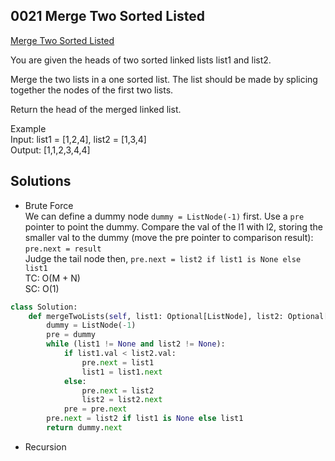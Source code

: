 ## 0021 Merge Two Sorted Listed
[Merge Two Sorted Listed](https://leetcode.cn/problems/merge-two-sorted-lists/)  

You are given the heads of two sorted linked lists list1 and list2.

Merge the two lists in a one sorted list. The list should be made by splicing together the nodes of the first two lists.

Return the head of the merged linked list.

Example  
Input: list1 = [1,2,4], list2 = [1,3,4]  
Output: [1,1,2,3,4,4]  

## Solutions  
- Brute Force  
We can define a dummy node `dummy = ListNode(-1)` first. Use a `pre` pointer to point the dummy. Compare the val of the l1 with l2, storing the smaller val to the dummy (move the pre pointer to comparison result): `pre.next = result`  
Judge the tail node then, `pre.next = list2 if list1 is None else list1`  
TC: O(M + N)  
SC: O(1)  
```python
class Solution:
    def mergeTwoLists(self, list1: Optional[ListNode], list2: Optional[ListNode]) -> Optional[ListNode]:
        dummy = ListNode(-1)
        pre = dummy
        while (list1 != None and list2 != None):
            if list1.val < list2.val:
                pre.next = list1
                list1 = list1.next
            else:
                pre.next = list2
                list2 = list2.next
            pre = pre.next
        pre.next = list2 if list1 is None else list1
        return dummy.next
```  

- Recursion  
